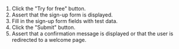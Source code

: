 1. Click the "Try for free" button.
2. Assert that the sign-up form is displayed.
3. Fill in the sign-up form fields with test data.
4. Click the "Submit" button.
5. Assert that a confirmation message is displayed or that the user is redirected to a welcome page.